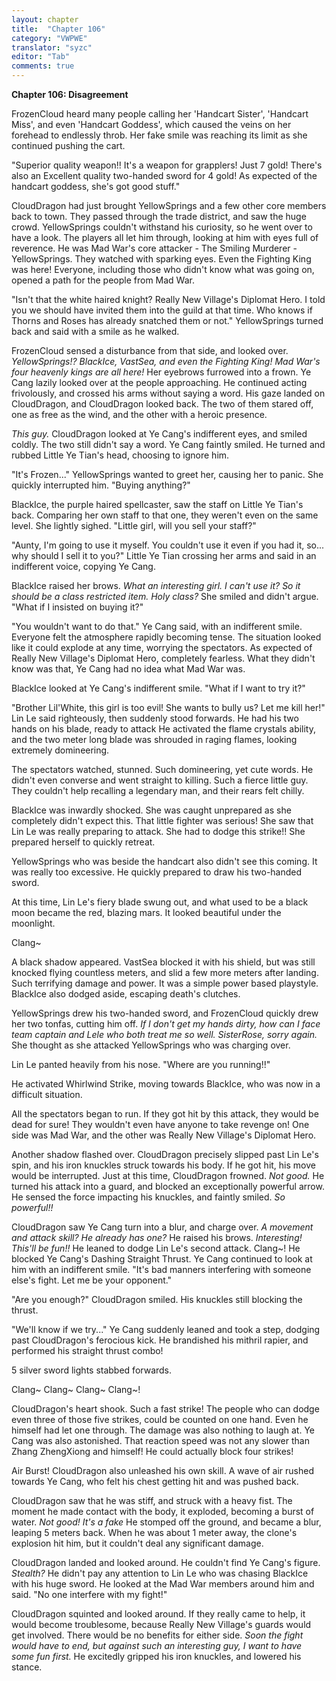 ```yaml
---
layout: chapter
title:  "Chapter 106"
category: "VWPWE"
translator: "syzc"
editor: "Tab"
comments: true
---
```


**Chapter 106: Disagreement**
 
FrozenCloud heard many people calling her 'Handcart Sister', 'Handcart Miss', and even 'Handcart Goddess', which caused the veins on her forehead to endlessly throb. Her fake smile was reaching its limit as she continued pushing the cart.
 
"Superior quality weapon!! It's a weapon for grapplers! Just 7 gold! There's also an Excellent quality two-handed sword for 4 gold! As expected of the handcart goddess, she's got good stuff."
 
CloudDragon had just brought YellowSprings and a few other core members back to town. They passed through the trade district, and saw the huge crowd. YellowSprings couldn't withstand his curiosity, so he went over to have a look. The players all let him through, looking at him with eyes full of reverence. He was Mad War's core attacker - The Smiling Murderer - YellowSprings. They watched with sparking eyes. Even the Fighting King was here! Everyone, including those who didn't know what was going on, opened a path for the people from Mad War.
 
"Isn't that the white haired knight? Really New Village's Diplomat Hero. I told you we should have invited them into the guild at that time. Who knows if Thorns and Roses has already snatched them or not." YellowSprings turned back and said with a smile as he walked.
 
FrozenCloud sensed a disturbance from that side, and looked over. *YellowSprings!? BlackIce, VastSea, and even the Fighting King! Mad War's four heavenly kings are all here!* Her eyebrows furrowed into a frown. Ye Cang lazily looked over at the people approaching. He continued acting frivolously, and crossed his arms without saying a word. His gaze landed on CloudDragon, and CloudDragon looked back. The two of them stared off, one as free as the wind, and the other with a heroic presence. 
 
*This guy.* CloudDragon looked at Ye Cang's indifferent eyes, and smiled coldly. The two still didn't say a word. Ye Cang faintly smiled. He turned and rubbed Little Ye Tian's head, choosing to ignore him.
 
"It's Frozen..." YellowSprings wanted to greet her, causing her to panic. She quickly interrupted him. "Buying anything?"
 
BlackIce, the purple haired spellcaster, saw the staff on Little Ye Tian's back. Comparing her own staff to that one, they weren't even on the same level. She lightly sighed. "Little girl, will you sell your staff?"
 
"Aunty, I'm going to use it myself. You couldn't use it even if you had it, so... why should I sell it to you?" Little Ye Tian crossing her arms and said in an indifferent voice, copying Ye Cang.
 
BlackIce raised her brows. *What an interesting girl. I can't use it? So it should be a class restricted item. Holy class?* She smiled and didn't argue. "What if I insisted on buying it?"
 
"You wouldn't want to do that." Ye Cang said, with an indifferent smile. Everyone felt the atmosphere rapidly becoming tense. The situation looked like it could explode at any time, worrying the spectators. As expected of Really New Village's Diplomat Hero, completely fearless. What they didn't know was that, Ye Cang had no idea what Mad War was.
 
BlackIce looked at Ye Cang's indifferent smile. "What if I want to try it?"
 
"Brother Lil'White, this girl is too evil! She wants to bully us? Let me kill her!" Lin Le said righteously, then suddenly stood forwards. He had his two hands on his blade, ready to attack He activated the flame crystals ability, and the two meter long blade was shrouded in raging flames, looking extremely domineering.
 
The spectators watched, stunned. Such domineering, yet cute words. He didn't even converse and went straight to killing. Such a fierce little guy. They couldn't help recalling a legendary man, and their rears felt chilly.
 
BlackIce was inwardly shocked. She was caught unprepared as she completely didn't expect this. That little fighter was serious! She saw that Lin Le was really preparing to attack. She had to dodge this strike!! She prepared herself to quickly retreat.
 
YellowSprings who was beside the handcart also didn't see this coming. It was really too excessive. He quickly prepared to draw his two-handed sword.
 
At this time, Lin Le's fiery blade swung out, and what used to be a black moon became the red, blazing mars. It looked beautiful under the moonlight.
 
Clang~
 
A black shadow appeared. VastSea blocked it with his shield, but was still knocked flying countless meters, and slid a few more meters after landing. Such terrifying damage and power. It was a simple power based playstyle. BlackIce also dodged aside, escaping death's clutches. 
 
YellowSprings drew his two-handed sword, and FrozenCloud quickly drew her two tonfas, cutting him off. *If I don't get my hands dirty, how can I face team captain and Lele who both treat me so well. SisterRose, sorry again.* She thought as she attacked YellowSprings who was charging over.
 
Lin Le panted heavily from his nose. "Where are you running!!"
 
He activated Whirlwind Strike, moving towards BlackIce, who was now in a difficult situation. 
 
All the spectators began to run. If they got hit by this attack, they would be dead for sure! They wouldn't even have anyone to take revenge on! One side was Mad War, and the other was Really New Village's Diplomat Hero.
 
Another shadow flashed over. CloudDragon precisely slipped past Lin Le's spin, and his iron knuckles struck towards his body. If he got hit, his move would be interrupted. Just at this time, CloudDragon frowned. *Not good.* He turned his attack into a guard, and blocked an exceptionally powerful arrow. He sensed the force impacting his knuckles, and faintly smiled. *So powerful!!*
 
CloudDragon saw Ye Cang turn into a blur, and charge over. *A movement and attack skill? He already has one?* He raised his brows. *Interesting! This'll be fun!!* He leaned to dodge Lin Le's second attack. Clang~! He blocked Ye Cang's Dashing Straight Thrust. Ye Cang continued to look at him with an indifferent smile. "It's bad manners interfering with someone else's fight. Let me be your opponent." 
 
"Are you enough?" CloudDragon smiled. His knuckles still blocking the thrust.
 
"We'll know if we try..." Ye Cang suddenly leaned and took a step, dodging past CloudDragon's ferocious kick. He brandished his mithril rapier, and performed his straight thrust combo! 
 
5 silver sword lights stabbed forwards.
 
Clang~ Clang~ Clang~ Clang~!
 
CloudDragon's heart shook. Such a fast strike! The people who can dodge even three of those five strikes, could be counted on one hand. Even he himself had let one through. The damage was also nothing to laugh at. Ye Cang was also astonished. That reaction speed was not any slower than Zhang ZhengXiong and himself! He could actually block four strikes!
 
Air Burst! CloudDragon also unleashed his own skill. A wave of air rushed towards Ye Cang, who felt his chest getting hit and was pushed back.
 
CloudDragon saw that he was stiff, and struck with a heavy fist. The moment he made contact with the body, it exploded, becoming a burst of water. *Not good! It's a fake* He stomped off the ground, and became a blur, leaping 5 meters back. When he was about 1 meter away, the clone's explosion hit him, but it couldn't deal any significant damage.
 
CloudDragon landed and looked around. He couldn't find Ye Cang's figure. *Stealth?* He didn't pay any attention to Lin Le who was chasing BlackIce with his huge sword. He looked at the Mad War members around him and said. "No one interfere with my fight!"

CloudDragon squinted and looked around. If they really came to help, it would become troublesome, because Really New Village's guards would get involved. There would be no benefits for either side. *Soon the fight would have to end, but against such an interesting guy, I want to have some fun first.* He excitedly gripped his iron knuckles, and lowered his stance.
